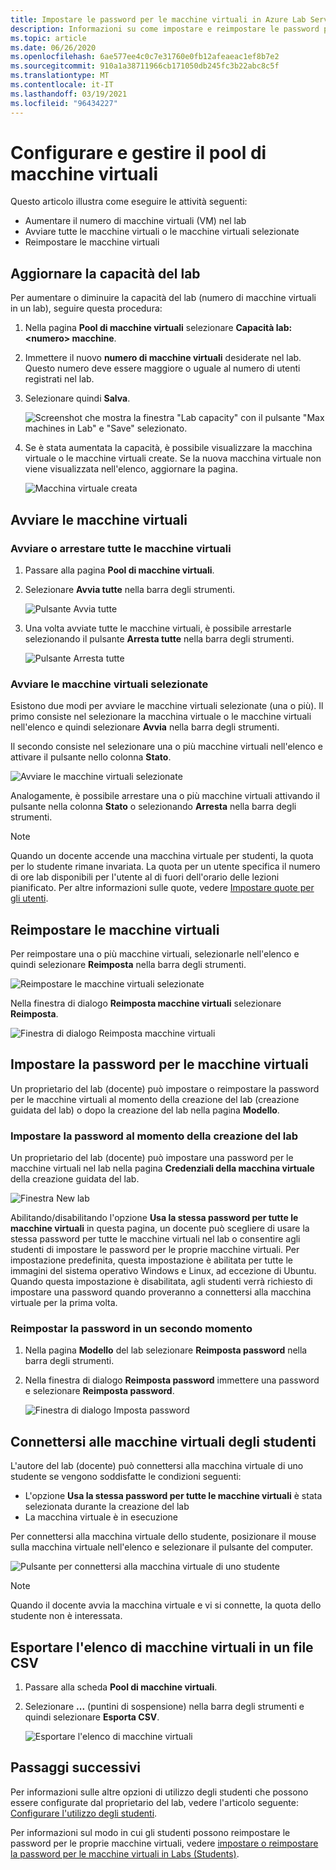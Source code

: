 ```yaml
---
title: Impostare le password per le macchine virtuali in Azure Lab Services | Microsoft Docs
description: Informazioni su come impostare e reimpostare le password per le macchine virtuali (VM) in Labs of Azure Lab Services.
ms.topic: article
ms.date: 06/26/2020
ms.openlocfilehash: 6ae577ee4c0c7e31760e0fb12afeaeac1ef8b7e2
ms.sourcegitcommit: 910a1a38711966cb171050db245fc3b22abc8c5f
ms.translationtype: MT
ms.contentlocale: it-IT
ms.lasthandoff: 03/19/2021
ms.locfileid: "96434227"
---
```

# <a name="set-up-and-manage-virtual-machine-pool"></a>Configurare e gestire il pool di macchine virtuali 
Questo articolo illustra come eseguire le attività seguenti:

- Aumentare il numero di macchine virtuali (VM) nel lab
- Avviare tutte le macchine virtuali o le macchine virtuali selezionate 
- Reimpostare le macchine virtuali

## <a name="update-the-lab-capacity"></a>Aggiornare la capacità del lab
Per aumentare o diminuire la capacità del lab (numero di macchine virtuali in un lab), seguire questa procedura:

1. Nella pagina **Pool di macchine virtuali** selezionare **Capacità lab: &lt;numero&gt; macchine**.
2. Immettere il nuovo **numero di macchine virtuali** desiderate nel lab. Questo numero deve essere maggiore o uguale al numero di utenti registrati nel lab. 
3. Selezionare quindi **Salva**. 

    ![Screenshot che mostra la finestra "Lab capacity" con il pulsante "Max machines in Lab" e "Save" selezionato.](./media/how-to-set-virtual-machine-passwords/number-of-vms-in-lab.png)
4. Se è stata aumentata la capacità, è possibile visualizzare la macchina virtuale o le macchine virtuali create. Se la nuova macchina virtuale non viene visualizzata nell'elenco, aggiornare la pagina. 

    ![Macchina virtuale creata](./media/how-to-set-virtual-machine-passwords/vm-being-created.png)

## <a name="start-vms"></a>Avviare le macchine virtuali

### <a name="start-ot-stop-all-vms"></a>Avviare o arrestare tutte le macchine virtuali
1. Passare alla pagina **Pool di macchine virtuali**. 
2. Selezionare **Avvia tutte** nella barra degli strumenti. 

    ![Pulsante Avvia tutte](./media/how-to-set-virtual-machine-passwords/start-all-vms-button.png)
3. Una volta avviate tutte le macchine virtuali, è possibile arrestarle selezionando il pulsante **Arresta tutte** nella barra degli strumenti. 

    ![Pulsante Arresta tutte](./media/how-to-set-virtual-machine-passwords/stop-all-vms-button.png)

### <a name="start-selected-vms"></a>Avviare le macchine virtuali selezionate
Esistono due modi per avviare le macchine virtuali selezionate (una o più). Il primo consiste nel selezionare la macchina virtuale o le macchine virtuali nell'elenco e quindi selezionare **Avvia** nella barra degli strumenti. 

Il secondo consiste nel selezionare una o più macchine virtuali nell'elenco e attivare il pulsante nello colonna **Stato**. 

![Avviare le macchine virtuali selezionate](./media/how-to-set-virtual-machine-passwords/start-selected-vms.png)

Analogamente, è possibile arrestare una o più macchine virtuali attivando il pulsante nella colonna **Stato** o selezionando **Arresta** nella barra degli strumenti. 

> [!NOTE]
> Quando un docente accende una macchina virtuale per studenti, la quota per lo studente rimane invariata. La quota per un utente specifica il numero di ore lab disponibili per l'utente al di fuori dell'orario delle lezioni pianificato. Per altre informazioni sulle quote, vedere [Impostare quote per gli utenti](how-to-configure-student-usage.md?#set-quotas-for-users).

## <a name="reset-vms"></a>Reimpostare le macchine virtuali

Per reimpostare una o più macchine virtuali, selezionarle nell'elenco e quindi selezionare **Reimposta** nella barra degli strumenti. 

![Reimpostare le macchine virtuali selezionate](./media/how-to-set-virtual-machine-passwords/reset-vm-button.png)

Nella finestra di dialogo **Reimposta macchine virtuali** selezionare **Reimposta**. 

![Finestra di dialogo Reimposta macchine virtuali](./media/how-to-set-virtual-machine-passwords/reset-vms-dialog.png)

## <a name="set-password-for-vms"></a>Impostare la password per le macchine virtuali
Un proprietario del lab (docente) può impostare o reimpostare la password per le macchine virtuali al momento della creazione del lab (creazione guidata del lab) o dopo la creazione del lab nella pagina **Modello**. 

### <a name="set-password-at-the-time-of-lab-creation"></a>Impostare la password al momento della creazione del lab
Un proprietario del lab (docente) può impostare una password per le macchine virtuali nel lab nella pagina **Credenziali della macchina virtuale** della creazione guidata del lab.

![Finestra New lab](./media/tutorial-setup-classroom-lab/virtual-machine-credentials.png)

Abilitando/disabilitando l'opzione **Usa la stessa password per tutte le macchine virtuali** in questa pagina, un docente può scegliere di usare la stessa password per tutte le macchine virtuali nel lab o consentire agli studenti di impostare le password per le proprie macchine virtuali. Per impostazione predefinita, questa impostazione è abilitata per tutte le immagini del sistema operativo Windows e Linux, ad eccezione di Ubuntu. Quando questa impostazione è disabilitata, agli studenti verrà richiesto di impostare una password quando proveranno a connettersi alla macchina virtuale per la prima volta. 

### <a name="reset-password-later"></a>Reimpostar la password in un secondo momento

1. Nella pagina **Modello** del lab selezionare **Reimposta password** nella barra degli strumenti. 
1. Nella finestra di dialogo **Reimposta password** immettere una password e selezionare **Reimposta password**.
    
    ![Finestra di dialogo Imposta password](./media/how-to-set-virtual-machine-passwords/set-password.png)

## <a name="connect-to-student-vms"></a>Connettersi alle macchine virtuali degli studenti
L'autore del lab (docente) può connettersi alla macchina virtuale di uno studente se vengono soddisfatte le condizioni seguenti: 

- L'opzione **Usa la stessa password per tutte le macchine virtuali** è stata selezionata durante la creazione del lab
- La macchina virtuale è in esecuzione 

 Per connettersi alla macchina virtuale dello studente, posizionare il mouse sulla macchina virtuale nell'elenco e selezionare il pulsante del computer.  

![Pulsante per connettersi alla macchina virtuale di uno studente](./media/how-to-set-virtual-machine-passwords/connect-student-vm.png)

> [!NOTE]
> Quando il docente avvia la macchina virtuale e vi si connette, la quota dello studente non è interessata. 

## <a name="export-list-of-virtual-machines-to-a-csv-file"></a>Esportare l'elenco di macchine virtuali in un file CSV

1. Passare alla scheda **Pool di macchine virtuali**.
2. Selezionare **...** (puntini di sospensione) nella barra degli strumenti e quindi selezionare **Esporta CSV**. 

    ![Esportare l'elenco di macchine virtuali](./media/how-to-export-users-virtual-machines-csv/virtual-machines-export-csv.png)

## <a name="next-steps"></a>Passaggi successivi
Per informazioni sulle altre opzioni di utilizzo degli studenti che possono essere configurate dal proprietario del lab, vedere l'articolo seguente: [Configurare l'utilizzo degli studenti](how-to-configure-student-usage.md).

Per informazioni sul modo in cui gli studenti possono reimpostare le password per le proprie macchine virtuali, vedere [impostare o reimpostare la password per le macchine virtuali in Labs (Students)](how-to-set-virtual-machine-passwords-student.md).
